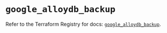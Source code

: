 # `google_alloydb_backup`

Refer to the Terraform Registry for docs: [`google_alloydb_backup`](https://registry.terraform.io/providers/hashicorp/google/5.21.0/docs/resources/alloydb_backup).
